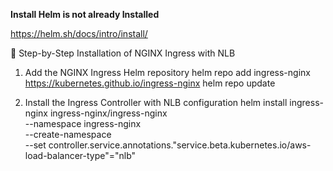 **Install Helm is not already Installed**

https://helm.sh/docs/intro/install/

🧭 Step-by-Step Installation of NGINX Ingress with NLB
1.	Add the NGINX Ingress Helm repository
helm repo add ingress-nginx https://kubernetes.github.io/ingress-nginx
helm repo update

2.	Install the Ingress Controller with NLB configuration
helm install ingress-nginx ingress-nginx/ingress-nginx \
  --namespace ingress-nginx \
  --create-namespace \
  --set controller.service.annotations."service\.beta\.kubernetes\.io/aws-load-balancer-type"="nlb"
